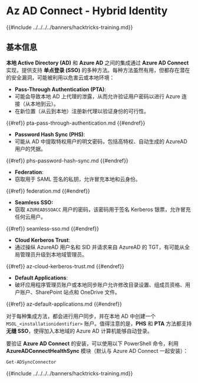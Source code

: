 # Az AD Connect - Hybrid Identity

{{#include ../../../../banners/hacktricks-training.md}}

## 基本信息

**本地 Active Directory (AD)** 和 **Azure AD** 之间的集成通过 **Azure AD Connect** 实现，提供支持 **单点登录 (SSO)** 的多种方法。每种方法虽然有用，但都存在潜在的安全漏洞，可能被利用以危害云或本地环境：

- **Pass-Through Authentication (PTA)**:
- 可能会导致本地 AD 上代理的泄露，从而允许验证用户密码以进行 Azure 连接（从本地到云）。
- 在新位置（从云到本地）注册新代理以验证身份的可行性。

{{#ref}}
pta-pass-through-authentication.md
{{#endref}}

- **Password Hash Sync (PHS)**:
- 可能从 AD 中提取特权用户的明文密码，包括高特权、自动生成的 AzureAD 用户的凭据。

{{#ref}}
phs-password-hash-sync.md
{{#endref}}

- **Federation**:
- 窃取用于 SAML 签名的私钥，允许冒充本地和云身份。

{{#ref}}
federation.md
{{#endref}}

- **Seamless SSO:**
- 窃取 `AZUREADSSOACC` 用户的密码，该密码用于签名 Kerberos 银票，允许冒充任何云用户。

{{#ref}}
seamless-sso.md
{{#endref}}

- **Cloud Kerberos Trust**:
- 通过操纵 AzureAD 用户名和 SID 并请求来自 AzureAD 的 TGT，有可能从全局管理员升级到本地域管理员。

{{#ref}}
az-cloud-kerberos-trust.md
{{#endref}}

- **Default Applications**:
- 破坏应用程序管理员账户或本地同步账户允许修改目录设置、组成员资格、用户账户、SharePoint 站点和 OneDrive 文件。

{{#ref}}
az-default-applications.md
{{#endref}}

对于每种集成方法，都会进行用户同步，并在本地 AD 中创建一个 `MSOL_<installationidentifier>` 账户。值得注意的是，**PHS** 和 **PTA** 方法都支持 **无缝 SSO**，使得加入本地域的 Azure AD 计算机能够自动登录。

要验证 **Azure AD Connect** 的安装，可以使用以下 PowerShell 命令，利用 **AzureADConnectHealthSync** 模块（默认与 Azure AD Connect 一起安装）：
```powershell
Get-ADSyncConnector
```
{{#include ../../../../banners/hacktricks-training.md}}
